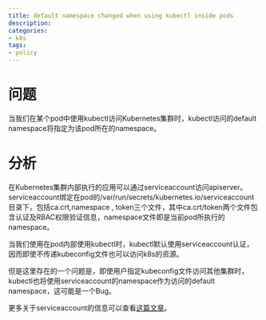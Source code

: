 ```yaml
---
title: default namespace changed when using kubectl inside pods
description: 
categories:
- k8s
tags:
- policy
---
```


# 问题
当我们在某个pod中使用kubectl访问Kubernetes集群时，kubectl访问的default namespace将指定为该pod所在的namespace。

# 分析
在Kubernetes集群内部执行的应用可以通过serviceaccount访问apiserver。serviceaccount绑定在pod的/var/run/secrets/kubernetes.io/serviceaccount目录下，包括ca.crt,namespace , token三个文件，其中ca.crt/token两个文件包含认证及RBAC权限验证信息，namespace文件即是当前pod所执行的namespace。

当我们使用在pod内部使用kubectl时，kubectl默认使用serviceaccount认证，因而即使不传递kubeconfig文件也可以访问k8s的资源。

但是这里存在的一个问题是，即使用户指定kubeconfig文件访问其他集群时，kubectl也将使用serviceaccount的namespace作为访问的default namespace，这可能是一个Bug。

更多关于serviceaccount的信息可以查看[这篇文章](https://medium.com/better-programming/k8s-tips-using-a-serviceaccount-801c433d0023)。